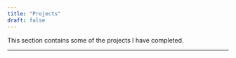 ```yaml
---
title: "Projects"
draft: false
---
```


This section contains some of the projects I have completed.

---